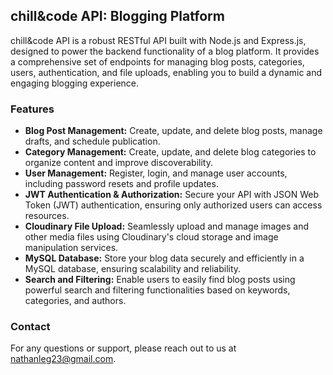 ## chill&code API:  Blogging Platform

chill&code API is a robust RESTful API built with Node.js and Express.js, designed to power the backend functionality of a blog platform. It provides a comprehensive set of endpoints for managing blog posts, categories, users, authentication, and file uploads, enabling you to build a dynamic and engaging blogging experience.

### Features

* **Blog Post Management:** Create, update, and delete blog posts, manage drafts, and schedule publication.
* **Category Management:** Create, update, and delete blog categories to organize content and improve discoverability.
* **User Management:** Register, login, and manage user accounts, including password resets and profile updates.
* **JWT Authentication & Authorization:** Secure your API with JSON Web Token (JWT) authentication, ensuring only authorized users can access resources.
* **Cloudinary File Upload:** Seamlessly upload and manage images and other media files using Cloudinary's cloud storage and image manipulation services.
* **MySQL Database:** Store your blog data securely and efficiently in a MySQL database, ensuring scalability and reliability.
* **Search and Filtering:** Enable users to easily find blog posts using powerful search and filtering functionalities based on keywords, categories, and authors.


### Contact

For any questions or support, please reach out to us at [nathanleg23@gmail.com](nathanleg23@gmail.com).
